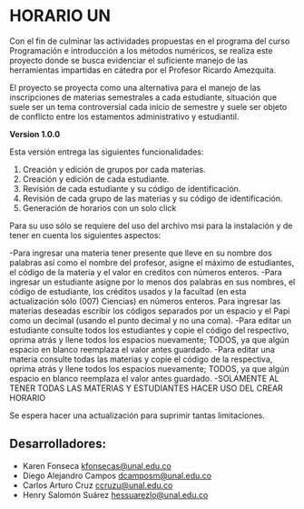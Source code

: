 # HORARIO UN
 
Con el fin de culminar las actividades propuestas en el programa del curso Programación e introducción a los métodos numéricos, se realiza este proyecto donde se busca evidenciar el suficiente manejo de las herramientas impartidas en cátedra por el Profesor Ricardo Amezquita. 

El proyecto se proyecta como una alternativa para el manejo de las inscripciones de materias semestrales a cada estudiante, situación que suele ser un tema controversial cada inicio de semestre y suele ser objeto de conflicto entre los estamentos administrativo y estudiantil.

**Version 1.0.0**

Esta versión entrega las siguientes funcionalidades:

1. Creación y edición de grupos por cada materias.
2. Creación y edición de cada estudiante.
3. Revisión de cada estudiante y su código de identificación.
4. Revisión de cada grupo de las materias y su código de identificación.
5. Generación de horarios con un solo click

Para su uso sólo se requiere del uso del archivo msi para la instalación y de tener en cuenta los siguientes aspectos:

-Para ingresar una materia tener presente que lleve en su nombre dos palabras así como el nombre del profesor, asigne el máximo de estudiantes, el código de la materia y el valor en creditos con números enteros.
-Para ingresar un estudiante asigne por lo menos dos palabras en sus nombres, el código de estudiante, los créditos usados y la facultad (en esta actualización sólo (007) Ciencias) en números enteros. Para ingresar las materias deseadas escribir los códigos separados por un espacio y el Papi como un decimal (usando el punto decimal y no una coma).
-Para editar un estudiante consulte todos los estudiantes y copie el código del respectivo, oprima atrás y llene todos los espacios nuevamente; TODOS, ya que algún espacio en blanco reemplaza el valor antes guardado.
-Para editar una materia consulte todas las materias y copie el código de la respectiva, oprima atrás y llene todos los espacios nuevamente; TODOS, ya que algún espacio en blanco reemplaza el valor antes guardado.
-SOLAMENTE AL TENER TODAS LAS MATERIAS Y ESTUDIANTES HACER USO DEL CREAR HORARIO

Se espera hacer una actualización para suprimir tantas limitaciones.

## Desarrolladores:

- Karen Fonseca <kfonsecas@unal.edu.co>
- Diego Alejandro Campos <dcamposm@unal.edu.co>
- Carlos Arturo Cruz <ccruzu@unal.edu.co>
- Henry Salomón Suárez <hessuarezlo@unal.edu.co>

